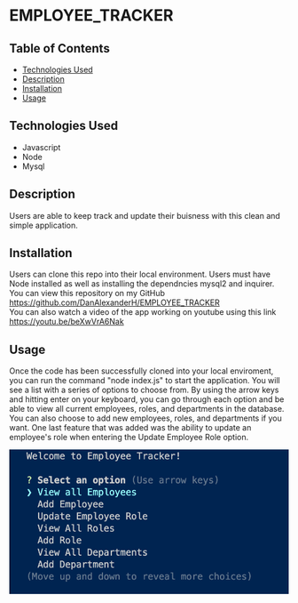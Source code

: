# EMPLOYEE_TRACKER

## Table of Contents
- [Technologies Used](#technologies-used)
- [Description](#description)
- [Installation](#installation)
- [Usage](#usage)

## Technologies Used
<ul>
<li>Javascript</li>
<li>Node</li>
<li>Mysql</li>
</ul>

## Description
Users are able to keep track and update their buisness with this clean and simple application. 

## Installation 
Users can clone this repo into their local environment. Users must have Node installed as well as installing the dependncies mysql2 and inquirer. 
<br>
You can view this repository on my GitHub https://github.com/DanAlexanderH/EMPLOYEE_TRACKER
<br>
You can also watch a video of the app working on youtube using this link https://youtu.be/beXwVrA6Nak

## Usage
Once the code has been successfully cloned into your local enviroment, you can run the command "node index.js" to start the application. You will see a list with a series of options to choose from. By using the arrow keys and hitting enter on your keyboard, you can go through each option and be able to view all current employees, roles, and departments in the database. You can also choose to add new employees, roles, and departments if you want. One last feature that was added was the ability to update an employee's role when entering the Update Employee Role option.

![alt text](./assets/Screenshot%202023-03-21%20at%202.23.18%20PM.png)